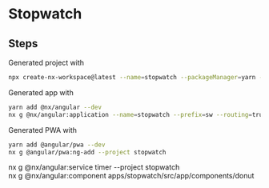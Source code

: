 # Stopwatch

## Steps

Generated project with

```sh
npx create-nx-workspace@latest --name=stopwatch --packageManager=yarn --nxCloud=skip  --preset=apps
```

Generated app with

```sh
yarn add @nx/angular --dev
nx g @nx/angular:application --name=stopwatch --prefix=sw --routing=true --style=scss --directory=apps/stopwatch
```

Generated PWA with

```sh
yarn add @angular/pwa --dev
nx g @angular/pwa:ng-add --project stopwatch
```

nx g @nx/angular:service timer --project stopwatch  
nx g @nx/angular:component apps/stopwatch/src/app/components/donut
